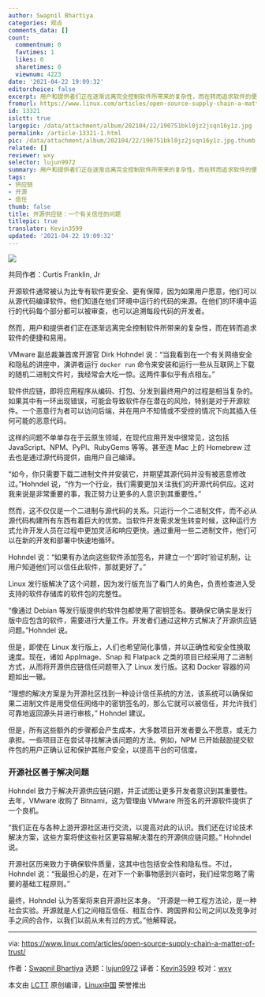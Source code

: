```yaml
---
author: Swapnil Bhartiya
categories: 观点
comments_data: []
count:
  commentnum: 0
  favtimes: 1
  likes: 0
  sharetimes: 0
  viewnum: 4223
date: '2021-04-22 19:09:32'
editorchoice: false
excerpt: 用户和提供者们正在逐渐远离完全控制软件所带来的复杂性，而在转而追求软件的便捷和易用。
fromurl: https://www.linux.com/articles/open-source-supply-chain-a-matter-of-trust/
id: 13321
islctt: true
largepic: /data/attachment/album/202104/22/190751bkl0jz2jsqn16y1z.jpg
permalink: /article-13321-1.html
pic: /data/attachment/album/202104/22/190751bkl0jz2jsqn16y1z.jpg.thumb.jpg
related: []
reviewer: wxy
selector: lujun9972
summary: 用户和提供者们正在逐渐远离完全控制软件所带来的复杂性，而在转而追求软件的便捷和易用。
tags:
- 供应链
- 开源
- 信任
thumb: false
title: 开源供应链：一个有关信任的问题
titlepic: true
translator: Kevin3599
updated: '2021-04-22 19:09:32'
---
```


![](/data/attachment/album/202104/22/190751bkl0jz2jsqn16y1z.jpg)


共同作者：Curtis Franklin, Jr


开源软件通常被认为比专有软件更安全、更有保障，因为如果用户愿意，他们可以从源代码编译软件。他们知道在他们环境中运行的代码的来源。在他们的环境中运行的代码每个部分都可以被审查，也可以追溯每段代码的开发者。


然而，用户和提供者们正在逐渐远离完全控制软件所带来的复杂性，而在转而追求软件的便捷和易用。


VMware 副总裁兼首席开源官 Dirk Hohndel 说：“当我看到在一个有关网络安全和隐私的讲座中，演讲者运行 `docker run` 命令来安装和运行一些从互联网上下载的随机二进制文件时，我经常会大吃一惊。这两件事似乎有点相左。”


软件供应链，即将应用程序从编码、打包、分发到最终用户的过程是相当复杂的。如果其中有一环出现错误，可能会导致软件存在潜在的风险，特别是对于开源软件。一个恶意行为者可以访问后端，并在用户不知情或不受控的情况下向其插入任何可能的恶意代码。


这样的问题不单单存在于云原生领域，在现代应用开发中很常见，这包括 JavaScript、NPM、PyPI、RubyGems 等等。甚至连 Mac 上的 Homebrew 过去也是通过源代码提供，由用户自己编译。


“如今，你只需要下载二进制文件并安装它，并期望其源代码并没有被恶意修改过。”Hohndel 说，“作为一个行业，我们需要更加关注我们的开源代码供应。这对我来说是非常重要的事，我正努力让更多的人意识到其重要性。”


然而，这不仅仅是一个二进制与源代码的关系。只运行一个二进制文件，而不必从源代码构建所有东西有着巨大的优势。当软件开发需求发生转变时候，这种运行方式允许开发人员在过程中更加灵活和响应更快。通过重用一些二进制文件，他们可以在新的开发和部署中快速地循环。


Hohndel 说：“如果有办法向这些软件添加签名，并建立一个‘即时’验证机制，让用户知道他们可以信任此软件，那就更好了。”


Linux 发行版解决了这个问题，因为发行版充当了看门人的角色，负责检查进入受支持的软件存储库的软件包的完整性。


“像通过 Debian 等发行版提供的软件包都使用了密钥签名。要确保它确实是发行版中应包含的软件，需要进行大量工作。开发者们通过这种方式解决了开源供应链问题。”Hohndel 说。


但是，即使在 Linux 发行版上，人们也希望简化事情，并以正确性和安全性换取速度。现在，诸如 AppImage、Snap 和 Flatpack 之类的项目已经采用了二进制方式，从而将开源供应链信任问题带入了 Linux 发行版。这和 Docker 容器的问题如出一辙。


“理想的解决方案是为开源社区找到一种设计信任系统的方法，该系统可以确保如果二进制文件是用受信任网络中的密钥签名的，那么它就可以被信任，并允许我们可靠地返回源头并进行审核，” Hohndel 建议。


但是，所有这些额外的步骤都会产生成本，大多数项目开发者要么不愿意，或无力承担。一些项目正在尝试寻找解决该问题的方法。例如，NPM 已开始鼓励提交软件包的用户正确认证和保护其账户安全，以提高平台的可信度。


### 开源社区善于解决问题


Hohndel 致力于解决开源供应链问题，并正试图让更多开发者意识到其重要性。去年，VMware 收购了 Bitnami，这为管理由 VMware 所签名的开源软件提供了一个良机。


“我们正在与各种上游开源社区进行交流，以提高对此的认识。我们还在讨论技术解决方案，这些方案将使这些社区更容易解决潜在的开源供应链问题。” Hohndel 说。


开源社区历来致力于确保软件质量，这其中也包括安全性和隐私性。不过，Hohndel 说：“我最担心的是，在对下一个新事物感到兴奋时，我们经常忽略了需要的基础工程原则。”


最终，Hohndel 认为答案将来自开源社区本身。 “开源是一种工程方法论，是一种社会实验。开源就是人们之间相互信任、相互合作、跨国界和公司之间以及竞争对手之间的合作，以我们以前从未有过的方式。”他解释说。




---


via: <https://www.linux.com/articles/open-source-supply-chain-a-matter-of-trust/>


作者：[Swapnil Bhartiya](https://www.linux.com/author/swapnil/) 选题：[lujun9972](https://github.com/lujun9972) 译者：[Kevin3599](https://github.com/kevin3599) 校对：[wxy](https://github.com/wxy)


本文由 [LCTT](https://github.com/LCTT/TranslateProject) 原创编译，[Linux中国](https://linux.cn/) 荣誉推出